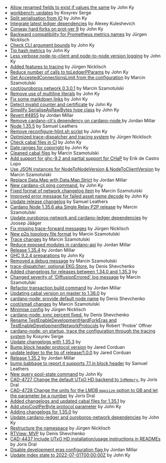 - [Allow renamed fields to exist if values the same](https://github.com/input-output-hk/cardano-node/pull/5106) by John Ky
- [workbench: updates](https://github.com/input-output-hk/cardano-node/pull/5091) by Kosyrev Serge
- [Split serialisation from IO](https://github.com/input-output-hk/cardano-node/pull/5049) by John Ky
- [Integrate latest ledger dependencies](https://github.com/input-output-hk/cardano-node/pull/5013) by Alexey Kuleshevich
- [Conway hard forks on prot-ver 9](https://github.com/input-output-hk/cardano-node/pull/4988) by John Ky
- [Backward compatibility for Prometheus metrics names](https://github.com/input-output-hk/cardano-node/pull/4955) by Jürgen Nicklisch
- [Check CLI argument bounds](https://github.com/input-output-hk/cardano-node/pull/4919) by John Ky
- [Tip hash metrics](https://github.com/input-output-hk/cardano-node/pull/4915) by John Ky
- [Less verbose node-to-client and node-to-node version logging](https://github.com/input-output-hk/cardano-node/pull/4911) by John Ky
- [Added features to tracing](https://github.com/input-output-hk/cardano-node/pull/4908) by Jürgen Nicklisch
- [Reduce number of calls to toLedgerPParams](https://github.com/input-output-hk/cardano-node/pull/4903) by John Ky
- [Get AcceptedConnectionsLimit from the configuration](https://github.com/input-output-hk/cardano-node/pull/4902) by Marcin Szamotulski
- [coot/ouroboros network 0.3.0.1](https://github.com/input-output-hk/cardano-node/pull/4891) by Marcin Szamotulski
- [Remove use of multiline literals](https://github.com/input-output-hk/cardano-node/pull/4889) by John Ky
- [Fix some markdown links](https://github.com/input-output-hk/cardano-node/pull/4882) by John Ky
- [Detect invalid counter and certificate](https://github.com/input-output-hk/cardano-node/pull/4880) by John Ky
- [Simplify SerialiseAsRawBytes type class](https://github.com/input-output-hk/cardano-node/pull/4876) by John Ky
- [Revert #4855](https://github.com/input-output-hk/cardano-node/pull/4870) by Jordan Millar
- [Remove cardano-cli's dependency on cardano-node ](https://github.com/input-output-hk/cardano-node/pull/4855) by Jordan Millar
- [Node 1.35.5](https://github.com/input-output-hk/cardano-node/pull/4851) by Samuel Leathers
- [Remove reconfigure-hlint.sh script](https://github.com/input-output-hk/cardano-node/pull/4838) by John Ky
- [Optimized trace-dispatcher and tracing system](https://github.com/input-output-hk/cardano-node/pull/4811) by Jürgen Nicklisch
- [Check cabal files in CI](https://github.com/input-output-hk/cardano-node/pull/4766) by John Ky
- [Date ranges for copyright](https://github.com/input-output-hk/cardano-node/pull/4755) by John Ky
- [Cleaned cabal files](https://github.com/input-output-hk/cardano-node/pull/4710) by Marcin Szamotulski
- [Add support for ghc-9.2 and partial support for CHaP](https://github.com/input-output-hk/cardano-node/pull/4701) by Erik de Castro Lopo
- [Use JSON instances for NodeToNodeVersion & NodeToClientVersion](https://github.com/input-output-hk/cardano-node/pull/4691) by Marcin Szamotulski
- [Replace Data.Map with Data.Map.Strict](https://github.com/input-output-hk/cardano-node/pull/4675) by Jordan Millar
- [New cardano-cli ping command.](https://github.com/input-output-hk/cardano-node/pull/4664) by John Ky
- [Fixed format of network changelog item](https://github.com/input-output-hk/cardano-node/pull/4651) by Marcin Szamotulski
- [Improved error message for failed asset name decode](https://github.com/input-output-hk/cardano-node/pull/4626) by John Ky
- [Update release changelog](https://github.com/input-output-hk/cardano-node/pull/4618) by Samuel Leathers
- [Cardano Node 1.35.6 aka Single Relay P2P release](https://github.com/input-output-hk/cardano-node/pull/4612) by Marcin Szamotulski
- [Update ouroboros-network and cardano-ledger dependencies](https://github.com/input-output-hk/cardano-node/pull/4608) by Joosep Jääger
- [Fix missing trace-forward messages](https://github.com/input-output-hk/cardano-node/pull/4581) by Jürgen Nicklisch
- [New p2p topology file format](https://github.com/input-output-hk/cardano-node/pull/4563) by Marcin Szamotulski
- [Trace changes](https://github.com/input-output-hk/cardano-node/pull/4561) by Marcin Szamotulski
- [Reduce exposed modules in cardano-api](https://github.com/input-output-hk/cardano-node/pull/4546) by Jordan Millar
- [Release 1.35.4](https://github.com/input-output-hk/cardano-node/pull/4508) by Jordan Millar
- [GHC 9.2.4 preparations](https://github.com/input-output-hk/cardano-node/pull/4504) by John Ky
- [Removed a debug message](https://github.com/input-output-hk/cardano-node/pull/4500) by Marcin Szamotulski
- [trace-dispatcher: optional EKG.Store.](https://github.com/input-output-hk/cardano-node/pull/4499) by Denis Shevchenko
- [Added changelogs for releases between 1.34.0 and 1.35.3](https://github.com/input-output-hk/cardano-node/pull/4466) by 
- [Changed severity of 'DiffusionErrored' log message](https://github.com/input-output-hk/cardano-node/pull/4465) by Marcin Szamotulski
- [Refactor transaction build command](https://github.com/input-output-hk/cardano-node/pull/4446) by Jordan Millar
- [Updating cabal version on master to 1.36.0](https://github.com/input-output-hk/cardano-node/pull/4391) by 
- [cardano-node: provide default node name](https://github.com/input-output-hk/cardano-node/pull/4366) by Denis Shevchenko
- [coot/small changes](https://github.com/input-output-hk/cardano-node/pull/4363) by Marcin Szamotulski
- [Minimise config](https://github.com/input-output-hk/cardano-node/pull/4351) by Jürgen Nicklisch
- [cardano-node: sync percent fixed.](https://github.com/input-output-hk/cardano-node/pull/4350) by Denis Shevchenko
- [Rename TestEnableDevelopmentHardForkEras and TestEnableDevelopmentNetworkProtocols](https://github.com/input-output-hk/cardano-node/pull/4341) by Robert 'Probie' Offner
- [cardano-node:  on startup, trace the configuration through the tracing system](https://github.com/input-output-hk/cardano-node/pull/4295) by Kosyrev Serge
- [Update changelogs with 1.35.3](https://github.com/input-output-hk/cardano-node/pull/4269) by 
- [Bump block header protocol version](https://github.com/input-output-hk/cardano-node/pull/4260) by Jared Corduan
- [update ledger to the tip of release/1.0.0](https://github.com/input-output-hk/cardano-node/pull/4242) by Jared Corduan
- [Release 1.35.2](https://github.com/input-output-hk/cardano-node/pull/4220) by Jordan Millar
- [bump babbage to report it supports 7.1 in block header](https://github.com/input-output-hk/cardano-node/pull/4211) by Samuel Leathers
- [New query pool-state command](https://github.com/input-output-hk/cardano-node/pull/4170) by John Ky
- [CAD-4727 Change the default UTxO HD backend to `InMemory`.](https://github.com/input-output-hk/cardano-node/pull/4156) by Joris Dral
- [CAD-4728  Change the units for the LMDB `mapsize` option to GB and let the parameter be a number](https://github.com/input-output-hk/cardano-node/pull/4155) by Joris Dral
- [Added changelogs and updated cabal files for 1.35.1](https://github.com/input-output-hk/cardano-node/pull/4153) by 
- [Add utxoCostPerByte protocol parameter](https://github.com/input-output-hk/cardano-node/pull/4141) by John Ky
- [Adding changelogs for 1.35.0](https://github.com/input-output-hk/cardano-node/pull/4136) by 
- [Update cardano-ledger and ouroboros-network dependencies](https://github.com/input-output-hk/cardano-node/pull/4118) by John Ky
- [Restructure the namespace](https://github.com/input-output-hk/cardano-node/pull/4117) by Jürgen Nicklisch
- [RTView: MVP](https://github.com/input-output-hk/cardano-node/pull/4105) by Denis Shevchenko
- [CAD-4437 Include UTxO HD installation/usage instructions in READMEs](https://github.com/input-output-hk/cardano-node/pull/4079) by Joris Dral
- [Disable development eras configuration flag ](https://github.com/input-output-hk/cardano-node/pull/4030) by Jordan Millar
- [Update index state to 2022-07-01T00:00:00Z](https://github.com/input-output-hk/cardano-node/pull/3862) by John Ky
